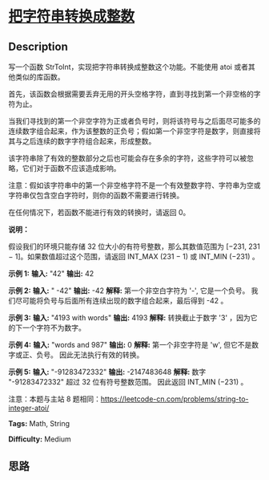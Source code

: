 # [把字符串转换成整数][title]

## Description

写一个函数 StrToInt，实现把字符串转换成整数这个功能。不能使用 atoi 或者其他类似的库函数。



首先，该函数会根据需要丢弃无用的开头空格字符，直到寻找到第一个非空格的字符为止。

当我们寻找到的第一个非空字符为正或者负号时，则将该符号与之后面尽可能多的连续数字组合起来，作为该整数的正负号；假如第一个非空字符是数字，则直接将其与之后连续的数字字符组合起来，形成整数。

该字符串除了有效的整数部分之后也可能会存在多余的字符，这些字符可以被忽略，它们对于函数不应该造成影响。

注意：假如该字符串中的第一个非空格字符不是一个有效整数字符、字符串为空或字符串仅包含空白字符时，则你的函数不需要进行转换。

在任何情况下，若函数不能进行有效的转换时，请返回 0。

**说明：**

假设我们的环境只能存储 32 位大小的有符号整数，那么其数值范围为 [−231,  231 − 1]。如果数值超过这个范围，请返回  INT_MAX
(231 − 1) 或 INT_MIN (−231) 。

**示例  1:**
            **输入:** "42"    **输出:** 42    

**示例  2:**
            **输入:** "   -42"    **输出:** -42    **解释:** 第一个非空白字符为 '-', 它是一个负号。         我们尽可能将负号与后面所有连续出现的数字组合起来，最后得到 -42 。    

**示例  3:**
            **输入:** "4193 with words"    **输出:** 4193    **解释:** 转换截止于数字 '3' ，因为它的下一个字符不为数字。    

**示例  4:**
            **输入:** "words and 987"    **输出:** 0    **解释:** 第一个非空字符是 'w', 但它不是数字或正、负号。         因此无法执行有效的转换。

**示例  5:**
            **输入:** "-91283472332"    **输出:** -2147483648    **解释:** 数字 "-91283472332" 超过 32 位有符号整数范围。          因此返回 INT_MIN (−231) 。    



注意：本题与主站 8 题相同：<https://leetcode-cn.com/problems/string-to-integer-atoi/>


**Tags:** Math, String

**Difficulty:** Medium

## 思路

[title]: https://leetcode-cn.com/problems/ba-zi-fu-chuan-zhuan-huan-cheng-zheng-shu-lcof

